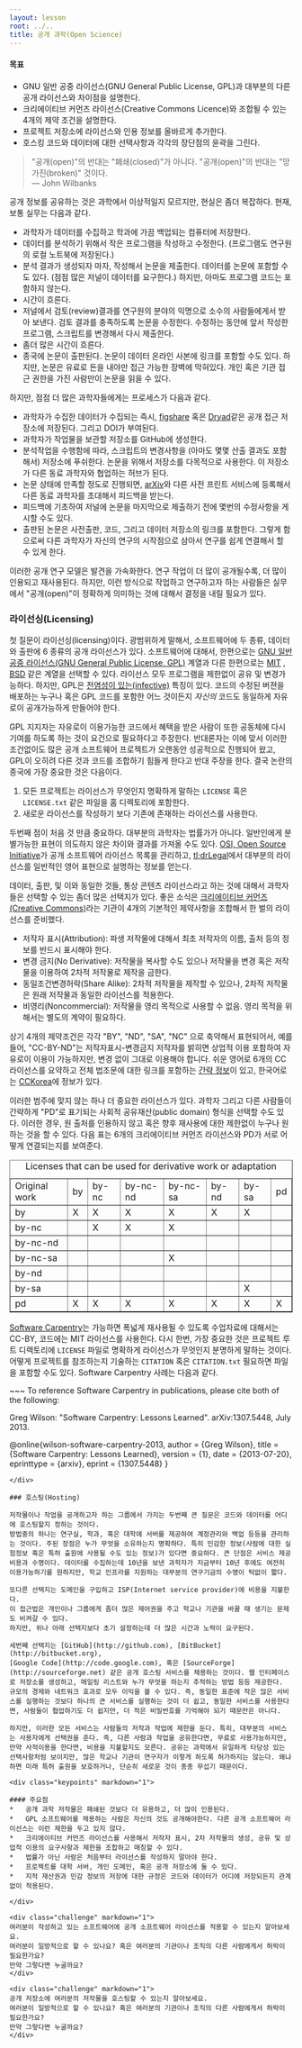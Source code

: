 ```yaml
---
layout: lesson
root: ../..
title: 공개 과학(Open Science)
---
```

<div class="objectives" markdown="1">

#### 목표
*   GNU 일반 공중 라이선스(GNU General Public License, GPL)과 대부분의 다른 공개 라이선스와 차이점을 설명한다.
*   크리에이티브 커먼즈 라이선스(Creative Commons Licence)와 조합될 수 있는 4개의 제약 조건을 설명한다.
*   프로젝트 저장소에 라이선스와 인용 정보를 올바르게 추가한다.
*   호스킹 코드와 데이터에 대한 선택사항과 각각의 장단점의 윤곽을 그린다.

</div>

<blockquote>
"공개(open)"의 반대는 "폐쇄(closed)"가 아니다.
"공개(open)"의 반대는 "망가진(broken)" 것이다.
<br/>
&mdash; John Wilbanks
</blockquote>

공개 정보를 공유하는 것은 과학에서 이상적일지 모르지만, 현실은 좀더 복잡하다.
현재, 보통 실무는 다음과 같다.

*   과학자가 데이터를 수집하고 학과에 가끔 백업되는 컴퓨터에 저장한다.
*   데이터를 분석하기 위해서 작은 프로그램을 작성하고 수정한다. (프로그램도 연구원의 로컬 노트북에 저장된다.)
*   분석 결과가 생성되자 마자, 작성해서 논문을 제출한다. 데이터를 논문에 포함할 수도 있다. (점점 많은 저널이 데이터를 요구한다.) 하지만, 아마도 프로그램 코드는 포함하지 않는다.
*   시간이 흐른다.
*   저널에서 검토(review)결과를 연구원의 분야의 익명으로 소수의 사람들에게서 받아 보낸다.
    검토 결과를 충족하도록 논문을 수정한다. 수정하는 동안에 앞서 작성한 프로그램, 스크립트를 변경해서 다시 제출한다.    
*   좀더 많은 시간이 흐른다.
*   종국에 논문이 출판된다. 논문이 데이터 온라인 사본에 링크를 포함할 수도 있다. 하지만, 논문은 유료로 돈을 내야만 접근 가능한 장벽에 막혀있다. 개인 혹은 기관 접근 권한을 가진 사람만이 논문을 읽을 수 있다.

하지만, 점점 더 많은 과학자들에게는 프로세스가 다음과 같다.

*   과학자가 수집한 데이터가 수집되는 즉시, [figshare](http://figshare.com/) 혹은 [Dryad](http://datadryad.org/)같은 공개 접근 저장소에 저장된다. 그리고 DOI가 부여된다.
*   과학자가 작업물을 보관할 저장소를 GitHub에 생성한다.
*   분석작업을 수행함에 따라, 스크립트의 변경사항을 (아마도 몇몇 산출 결과도 포함해서) 저장소에 푸쉬한다. 논문을 위해서 저장소를 다목적으로 사용한다. 이 저장소가 다른 동료 과학자와 협업하는 허브가 된다.
*   논문 상태에 만족할 정도로 진행되면, [arXiv](http://arxiv.org/)와 다른 사전 프린트 서비스에 등록해서 다른 동료 과학자를 초대해서 피드백을 받는다.
*   피드백에 기초하여 저널에 논문을 마지막으로 제출하기 전에 몇번의 수정사항을 게시할 수도 있다.
*   출판된 논문은 사전출판, 코드, 그리고 데이터 저장소의 링크를 포함한다. 그렇게 함으로써 다른 과학자가 자신의 연구의 시작점으로 삼아서 연구를 쉽게 연결해서 할 수 있게 한다.

이러한 공개 연구 모델은 발견을 가속화한다. 연구 작업이 더 많이 공개될수록, 더 많이 인용되고 재사용된다. 하지만, 이런 방식으로 작업하고 연구하고자 하는 사람들은 실무에서 "공개(open)"이 정확하게 의미하는 것에 대해서 결정을 내릴 필요가 있다.

### 라이선싱(Licensing)

첫 질문이 라이선싱(licensing)이다. 광범위하게 말해서, 소프트웨어에 두 종류, 데이터와 출판에 6 종류의 공개 라이선스가 있다.
소프트웨어에 대해서, 한편으로는 [GNU 일반 공중 라이선스(GNU General Public License, GPL)](http://opensource.org/licenses/GPL-3.0) 계열과 다른 한편으로는 [MIT](http://opensource.org/licenses/MIT)
, [BSD](http://opensource.org/licenses/BSD-2-Clause) 같은 계열을 선택할 수 있다. 라이선스 모두 프로그램을 제한없이 공유 및 변경가능하다. 하지만, GPL은 [전염성이 있는(infective)](../../gloss.html#infective-license) 특징이 있다.
코드의 수정된 버젼을 배포하는 누구나 혹은 GPL 코드를 포함한 어느 것이든지 *자신의* 코드도 동일하게 자유로이 공개가능하게 만들어야 한다.

GPL 지지자는 자유로이 이용가능한 코드에서 혜택을 받은 사람이 또한 공동체에 다시 기여를 하도록 하는 것이 요건으로 필요하다고 주장한다. 반대론자는 이에 맞서 이러한 조건없이도 많은 공개 소프트웨어 프로젝트가 오랜동안 성공적으로 진행되어 왔고, GPL이 오히려 다른 것과 코드를 조합하기 힘들게 한다고 반대 주장을 한다. 결국 논란의 종국에 가장 중요한 것은 다음이다.

1.   모든 프로젝트는 라이선스가 무엇인지 명확하게 말하는 `LICENSE` 혹은 `LICENSE.txt` 같은 파일을 홈 디렉토리에 포함한다.
2.   새로운 라이선스를 작성하기 보다 기존에 존재하는 라이선스를 사용한다.

두번째 점이 처음 것 만큼 중요하다.
대부분의 과학자는 법률가가 아니다. 일반인에게 분별가능한 표현이 의도하지 않은 차이와 결과를 가져올 수도 있다. 
[OSI, Open Source Initiative](http://opensource.org/)가 공개 소프트웨어 라이선스 목록을 관리하고,
[tl;drLegal](http://www.tldrlegal.com/)에서 대부분의 라이선스를 일반적인 영어 표현으로 설명하는 정보를 얻는다.

데이터, 출판, 및 이와 동일한 것들, 통상 콘텐츠 라이선스라고 하는 것에 대해서 과학자들은 선택할 수 있는 좀더 많은 선택지가 있다.
좋은 소식은 [크리에이티브 커먼즈(Creative Commons)](http://creativecommons.org/)라는 기관이 4개의 기본적인 제약사항을 조합해서 한 벌의 라이선스를 준비했다.

*   저작자 표시(Attribution): 파생 저작물에 대해서 최초 저작자의 이름, 출처 등의 정보를 반드시 표시해야 한다.
*   변경 금지(No Derivative): 저작물을 복사할 수도 있으나 저작물을 변경 혹은 저작물을 이용하여 2차적 저작물로 제작을 금한다.
*   동일조건변경허락(Share Alike): 2차적 저작물을 제작할 수 있으나, 2차적 저작물은 원래 저작물과 동일한 라이선스를 적용한다.
*   비영리(Noncommercial): 저작물을 영리 목적으로 사용할 수 없음. 영리 목적을 위해서는 별도의 계약이 필요하다.

상기 4개의 제약조건은 각각 "BY", "ND", "SA", "NC" 으로 축약해서 표현되어서, 예를 들어, "CC-BY-ND"는 저작자표시-변경금지
저작자를 밝히면 상업적 이용 포함하여 자유로이 이용이 가능하지만, 변경 없이 그대로 이용해야 합니다.
쉬운 영어로 6개의 CC 라이선스를 요약하고 전체 법조문에 대한 링크를 포함하는 [간략 정보](http://creativecommons.org/licenses/)이 있고, 한국어로는 [CCKorea](http://www.cckorea.org/xe/?mid=ccl)에 정보가 있다.

이러한 범주에 맞지 않는 하나 더 중요한 라이선스가 있다. 과학자 그리고 다른 사람들이 간략하게 "PD"로 표기되는 사회적 공유재산(public domain) 형식을 선택할 수도 있다. 이러한 경우, 원 출처를 인용하지 않고 혹은 향후 재사용에 대한 제한없이 누구나 원하는 것을 할 수 있다. 다음 표는 6개의 크리에이티브 커먼즈 라이선스와 PD가 서로 어떻게 연결되는지를 보여준다.

<!--- Replace the caption with colspan when it was supported by pandoc:
https://github.com/jgm/pandoc/issues/1340 -->
<table border="1">
  <caption>Licenses that can be used for derivative work or adaptation</caption>
  <tr>
    <td>Original work</td> <td>by</td> <td>by-nc</td> <td>by-nc-nd</td> <td>by-nc-sa</td> <td>by-nd</td> <td>by-sa</td> <td>pd</td>
  </tr>
  <tr>
    <td>by</td>       <td>X</td> <td>X</td> <td>X</td> <td>X</td> <td>X</td> <td>X</td> <td> </td>
  </tr>
  <tr>
    <td>by-nc</td>    <td> </td> <td>X</td> <td>X</td> <td>X</td> <td> </td> <td> </td> <td> </td>
  </tr>
  <tr>
    <td>by-nc-nd</td> <td> </td> <td> </td> <td> </td> <td> </td> <td> </td> <td> </td> <td> </td>
  </tr>
  <tr>
    <td>by-nc-sa</td> <td> </td> <td> </td> <td> </td> <td>X</td> <td> </td> <td> </td> <td> </td>
  </tr>
  <tr>
    <td>by-nd</td>    <td> </td> <td> </td> <td> </td> <td> </td> <td> </td> <td> </td> <td> </td>
  </tr>
  <tr>
    <td>by-sa</td>    <td> </td> <td> </td> <td> </td> <td> </td> <td> </td> <td>X</td> <td> </td>
  </tr>
  <tr>
    <td>pd</td>       <td>X</td> <td>X</td> <td>X</td> <td>X</td> <td>X</td> <td>X</td> <td>X</td>
  </tr>
</table>

[Software Carpentry](http://software-carpentry.org/license.html)는 가능하면 폭넓게 재사용될 수 있도록 수업자료에 대해서는 CC-BY, 코드에는 MIT 라이선스를 사용한다. 다시 한번, 가장 중요한 것은 프로젝트 루트 디렉토리에 `LICENSE` 파일로 명확하게 라이선스가 무엇인지 분명하게 말하는 것이다. 어떻게 프로젝트를 참조하는지 기술하는 `CITATION` 혹은 `CITATION.txt` 필요하면 파일을 포함할 수도 있다. Software Carpentry 사례는 다음과 같다.

<div class="file" markdown="1">
~~~
To reference Software Carpentry in publications, please cite both of the following:

Greg Wilson: "Software Carpentry: Lessons Learned". arXiv:1307.5448, July 2013.

@online{wilson-software-carpentry-2013,
  author      = {Greg Wilson},
  title       = {Software Carpentry: Lessons Learned},
  version     = {1},
  date        = {2013-07-20},
  eprinttype  = {arxiv},
  eprint      = {1307.5448}
}
~~~
</div>

### 호스팅(Hosting)

저작물이나 작업을 공개하고자 하는 그룹에서 가지는 두번째 큰 질문은 코드와 데이터를 어디에 호스팅할지 정하는 것이다.
방법중의 하나는 연구실, 학과, 혹은 대학에 서버를 제공하여 계정관리와 백업 등등을 관리하는 것이다. 주된 장점은 누가 무엇을 소유하는지 명확하다. 특히 민감한 정보(사람에 대한 실험정보 혹은 특허 출원에 사용될 수도 있는 정보)가 있다면 중요하다. 큰 단점은 서비스 제공 비용과 수명이다. 데이터를 수집하는데 10년을 보낸 과학자가 지금부터 10년 후에도 여전히 이용가능하기를 원하지만, 학교 인프라를 지원하는 대부분의 연구기금의 수명이 턱없이 짧다.

또다른 선택지는 도메인을 구입하고 ISP(Internet service provider)에 비용을 지불한다.
이 접근법은 개인이나 그룹에게 좀더 많은 제어권을 주고 학교나 기관을 바꿀 때 생기는 문제도 비켜갈 수 있다.
하지만, 위나 아래 선택지보다 초기 설정하는데 더 많은 시간과 노력이 요구된다.

세번째 선택지는 [GitHub](http://github.com), [BitBucket](http://bitbucket.org),
[Google Code](http://code.google.com), 혹은 [SourceForge](http://sourceforge.net) 같은 공개 호스팅 서비스를 채용하는 것이다. 웹 인터페이스로 저장소를 생성하고, 메일링 리스트와 누가 무엇을 하는지 추적하는 방법 등등 제공한다. 규모의 경제와 네트워크 효과로 모두 이익을 볼 수 있다. 즉, 동일한 표준에 작은 많은 서비스를 실행하는 것보다 하나의 큰 서비스를 실행하는 것이 더 쉽고, 동일한 서비스를 사용한다면, 사람들이 협업하기도 더 쉽지만, 더 적은 비밀번호를 기억해야 되기 때문만은 아니다.

하지만, 이러한 모든 서비스는 사람들의 저작과 작업에 제한을 둔다. 특히, 대부분의 서비스는 사용자에게 선택권을 준다. 즉, 다른 사람과 작업을 공유한다면, 무료로 사용가능하지만, 만약 사적이용을 한다면, 비용을 지불할지도 모른다. 공유는 과학에서 유일하게 타당성 있는 선택사항처럼 보이지만, 많은 학교나 기관이 연구자가 이렇게 하도록 허가하지는 않는다. 왜냐하면 미래 특허 출원을 보호하거나, 단순히 새로운 것이 종종 무섭기 때문이다.

<div class="keypoints" markdown="1">

#### 주요점
*   공개 과학 저작물은 패쇄된 것보다 더 유용하고, 더 많이 인용된다.
*   GPL 소프트웨어를 채용하는 사람은 자신의 것도 공개해야한다. 다른 공개 소프트웨어 라이선스는 이런 제한을 두고 있지 않다.
*   크리에이티브 커먼즈 라이선스를 사용해서 저작자 표시, 2차 저작물의 생성, 공유 및 상업적 이용의 요구사항과 제한을 조합하고 매칭할 수 있다.
*   법률가 아닌 사람은 처음부터 라이선스를 작성하지 말아야 한다.
*   프로젝트를 대학 서버, 개인 도메인, 혹은 공개 저장소에 둘 수 있다.
*   지적 재산권과 민감 정보의 저장에 대한 규정은 코드와 데이터가 어디에 저장되든지 관계없이 적용된다.

</div>

<div class="challenge" markdown="1">
여러분이 작성하고 있는 소프트웨어에 공개 소프트웨어 라이선스를 적용할 수 있는지 알아보세요.
여러분이 일방적으로 할 수 있나요? 혹은 여러분의 기관이나 조직의 다른 사람에게서 허락이 필요한가요?
만약 그렇다면 누굴까요?
</div>

<div class="challenge" markdown="1">
공개 저장소에 여러분의 저작물을 호스팅할 수 있는지 알아보세요. 
여러분이 일방적으로 할 수 있나요? 혹은 여러분의 기관이나 조직의 다른 사람에게서 허락이 필요한가요?
만약 그렇다면 누굴까요?
</div>
